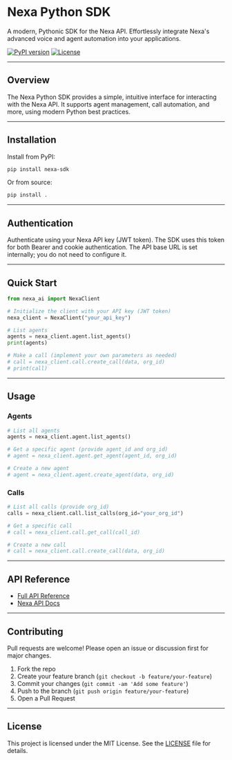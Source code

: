 # Nexa Python SDK

A modern, Pythonic SDK for the Nexa API. Effortlessly integrate Nexa's advanced voice and agent automation into your applications.

[![PyPI version](https://img.shields.io/pypi/v/nexa-sdk.svg)](https://pypi.org/project/nexa-sdk/)
[![License](https://img.shields.io/pypi/l/nexa-sdk.svg)](LICENSE)

---

## Overview

The Nexa Python SDK provides a simple, intuitive interface for interacting with the Nexa API. It supports agent management, call automation, and more, using modern Python best practices.

---

## Installation

Install from PyPI:
```bash
pip install nexa-sdk
```

Or from source:
```bash
pip install .
```

---

## Authentication

Authenticate using your Nexa API key (JWT token). The SDK uses this token for both Bearer and cookie authentication. The API base URL is set internally; you do not need to configure it.

---

## Quick Start

```python
from nexa_ai import NexaClient

# Initialize the client with your API key (JWT token)
nexa_client = NexaClient("your_api_key")

# List agents
agents = nexa_client.agent.list_agents()
print(agents)

# Make a call (implement your own parameters as needed)
# call = nexa_client.call.create_call(data, org_id)
# print(call)
```

---

## Usage

### Agents

```python
# List all agents
agents = nexa_client.agent.list_agents()

# Get a specific agent (provide agent_id and org_id)
# agent = nexa_client.agent.get_agent(agent_id, org_id)

# Create a new agent
# agent = nexa_client.agent.create_agent(data, org_id)
```

### Calls

```python
# List all calls (provide org_id)
calls = nexa_client.call.list_calls(org_id="your_org_id")

# Get a specific call
# call = nexa_client.call.get_call(call_id)

# Create a new call
# call = nexa_client.call.create_call(data, org_id)
```

---

## API Reference

- [Full API Reference](docs/index.md)
- [Nexa API Docs](https://your-nexa-api-docs-url)

---

## Contributing

Pull requests are welcome! Please open an issue or discussion first for major changes.

1. Fork the repo
2. Create your feature branch (`git checkout -b feature/your-feature`)
3. Commit your changes (`git commit -am 'Add some feature'`)
4. Push to the branch (`git push origin feature/your-feature`)
5. Open a Pull Request

---

## License

This project is licensed under the MIT License. See the [LICENSE](LICENSE) file for details. 